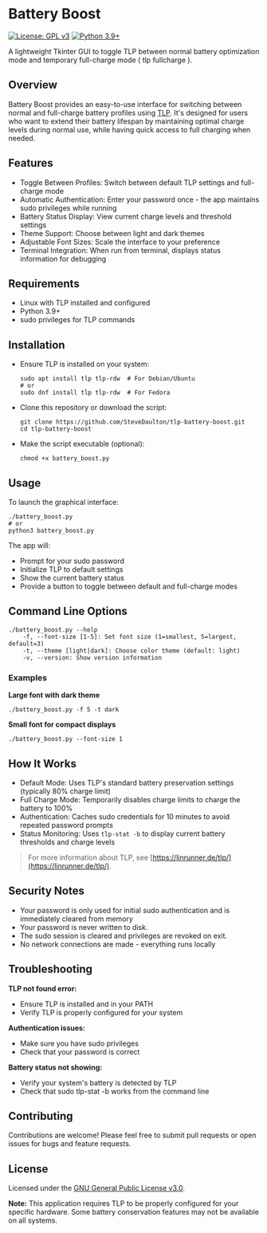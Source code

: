 # Battery Boost

[![License: GPL v3](https://img.shields.io/badge/License-GPLv3-blue.svg)]([LICENSE](https://github.com/SteveDaulton/tlp-battery-boost/blob/main/LICENSE))
[![Python 3.9+](https://img.shields.io/badge/python-3.9%2B-blue.svg)](https://www.python.org/)

A lightweight Tkinter GUI to toggle TLP between normal battery optimization mode and temporary full-charge mode ( tlp fullcharge ).

## Overview

Battery Boost provides an easy-to-use interface for switching between normal and full-charge battery profiles using [TLP](https://linrunner.de/tlp/). It's designed for users who want to extend their battery lifespan by maintaining optimal charge levels during normal use, while having quick access to full charging when needed.

## Features

- Toggle Between Profiles: Switch between default TLP settings and full-charge mode
- Automatic Authentication: Enter your password once - the app maintains sudo privileges while running
- Battery Status Display: View current charge levels and threshold settings
- Theme Support: Choose between light and dark themes
- Adjustable Font Sizes: Scale the interface to your preference
- Terminal Integration: When run from terminal, displays status information for debugging

## Requirements

- Linux with TLP installed and configured
- Python 3.9+
- sudo privileges for TLP commands

## Installation

- Ensure TLP is installed on your system:

    ```
    sudo apt install tlp tlp-rdw  # For Debian/Ubuntu
    # or
    sudo dnf install tlp tlp-rdw  # For Fedora
    ```

- Clone this repository or download the script:

    ```
    git clone https://github.com/SteveDaulton/tlp-battery-boost.git
    cd tlp-battery-boost
    ```

- Make the script executable (optional):
    ```
    chmod +x battery_boost.py
    ```

## Usage

To launch the graphical interface:

    ./battery_boost.py
    # or
    python3 battery_boost.py


The app will:

- Prompt for your sudo password
- Initialize TLP to default settings
- Show the current battery status
- Provide a button to toggle between default and full-charge modes

## Command Line Options

    ./battery_boost.py --help
        -f, --font-size [1-5]: Set font size (1=smallest, 5=largest, default=3)
        -t, --theme [light|dark]: Choose color theme (default: light)
        -v, --version: Show version information


### Examples

**Large font with dark theme**

    ./battery_boost.py -f 5 -t dark

 
**Small font for compact displays**

    ./battery_boost.py --font-size 1


## How It Works

- Default Mode: Uses TLP's standard battery preservation settings (typically 80% charge limit)
- Full Charge Mode: Temporarily disables charge limits to charge the battery to 100%
- Authentication: Caches sudo credentials for 10 minutes to avoid repeated password prompts
- Status Monitoring: Uses `tlp-stat -b` to display current battery thresholds and charge levels

> For more information about TLP, see [https://linrunner.de/tlp/](https://linrunner.de/tlp/).


## Security Notes

- Your password is only used for initial sudo authentication and is immediately cleared from memory
- Your password is never written to disk.
- The sudo session is cleared and privileges are revoked on exit.
- No network connections are made - everything runs locally

## Troubleshooting

**TLP not found error:**

- Ensure TLP is installed and in your PATH
- Verify TLP is properly configured for your system

**Authentication issues:**

- Make sure you have sudo privileges
- Check that your password is correct

**Battery status not showing:**

- Verify your system's battery is detected by TLP
- Check that sudo tlp-stat -b works from the command line

## Contributing

Contributions are welcome! Please feel free to submit pull requests or open issues for bugs and feature requests.

## License

Licensed under the [GNU General Public License v3.0](https://github.com/SteveDaulton/tlp-battery-boost/blob/main/LICENSE).

**Note:** This application requires TLP to be properly configured for your specific hardware.
Some battery conservation features may not be available on all systems.
